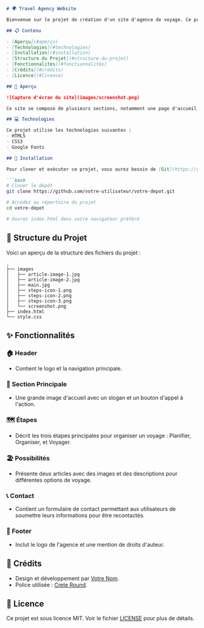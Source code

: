 ```markdown
# 🌍 Travel Agency Website

Bienvenue sur le projet de création d'un site d'agence de voyage. Ce projet est conçu pour fournir une interface utilisateur agréable et moderne pour une agence de voyage, permettant aux utilisateurs de planifier, organiser et réserver leurs voyages en toute simplicité.

## 📋 Contenu

- [Aperçu](#aperçu)
- [Technologies](#technologies)
- [Installation](#installation)
- [Structure du Projet](#structure-du-projet)
- [Fonctionnalités](#fonctionnalités)
- [Crédits](#crédits)
- [Licence](#licence)

## 🌟 Aperçu

![Capture d'écran du site](images/screenshot.png)

Ce site se compose de plusieurs sections, notamment une page d'accueil, des descriptions des destinations, des circuits de voyage, ainsi qu'une section de contact.

## 💻 Technologies

Ce projet utilise les technologies suivantes :
- HTML5
- CSS3
- Google Fonts

## 🚀 Installation

Pour cloner et exécuter ce projet, vous aurez besoin de [Git](https://git-scm.com) et d'un navigateur web moderne.

```bash
# Cloner le dépôt
git clone https://github.com/votre-utilisateur/votre-depot.git

# Accédez au répertoire du projet
cd votre-depot

# Ouvrez index.html dans votre navigateur préféré
```

## 📂 Structure du Projet

Voici un aperçu de la structure des fichiers du projet :

```
.
├── images
│   ├── article-image-1.jpg
│   ├── article-image-2.jpg
│   ├── main.jpg
│   ├── steps-icon-1.png
│   ├── steps-icon-2.png
│   ├── steps-icon-3.png
│   └── screenshot.png
├── index.html
└── style.css
```

## ✨ Fonctionnalités

### 🏠 Header
- Contient le logo et la navigation principale.

### 📸 Section Principale
- Une grande image d'accueil avec un slogan et un bouton d'appel à l'action.

### 🗺️ Étapes
- Décrit les trois étapes principales pour organiser un voyage : Planifier, Organiser, et Voyager.

### 🏖️ Possibilités
- Présente deux articles avec des images et des descriptions pour différentes options de voyage.

### 📞 Contact
- Contient un formulaire de contact permettant aux utilisateurs de soumettre leurs informations pour être recontactés.

### 📜 Footer
- Inclut le logo de l'agence et une mention de droits d'auteur.

## 🙏 Crédits

- Design et développement par [Votre Nom](https://github.com/barryelhadj23).
- Police utilisée : [Crete Round](https://fonts.google.com/specimen/Crete+Round).

## 📄 Licence

Ce projet est sous licence MIT. Voir le fichier [LICENSE](LICENSE) pour plus de détails.
```
